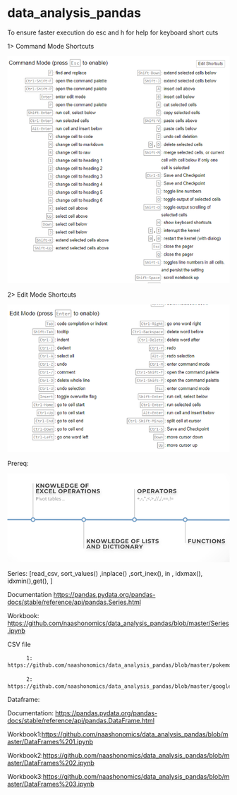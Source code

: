 # data_analysis_pandas

To ensure faster execution do esc and h for help for keyboard short cuts 

1> Command Mode Shortcuts

![](img/ipython_cmd_mode_shortcuts.PNG)

2> Edit Mode Shortcuts 

![](img/ipython_edit_mode_shortcuts.PNG)

Prereq:

![](img/prereq.PNG)

Series: [read_csv, sort_values() ,inplace() ,sort_inex(), in , idxmax(), idxmin(),get(),  ]

Documentation https://pandas.pydata.org/pandas-docs/stable/reference/api/pandas.Series.html

Workbook:  https://github.com/naashonomics/data_analysis_pandas/blob/master/Series.ipynb

CSV file 

          1: https://github.com/naashonomics/data_analysis_pandas/blob/master/pokemon.csv 

          2: https://github.com/naashonomics/data_analysis_pandas/blob/master/google_stock_price.csv


Dataframe:

Documentation: https://pandas.pydata.org/pandas-docs/stable/reference/api/pandas.DataFrame.html

Workbook1:https://github.com/naashonomics/data_analysis_pandas/blob/master/DataFrames%201.ipynb

Workbook2:https://github.com/naashonomics/data_analysis_pandas/blob/master/DataFrames%202.ipynb

Workbook3:https://github.com/naashonomics/data_analysis_pandas/blob/master/DataFrames%203.ipynb
